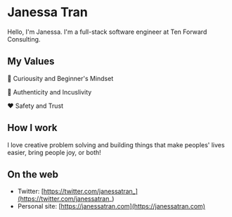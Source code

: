 # Janessa Tran
Hello, I'm Janessa. I'm a full-stack software engineer at Ten Forward Consulting.

## My Values
:seedling: Curiousity and Beginner's Mindset

:sunflower: Authenticity and Incuslivity

:heart: Safety and Trust

## How I work
I love creative problem solving and building things that make peoples' lives easier, bring people joy, or both! 

## On the web
- Twitter: [https://twitter.com/janessatran_](https://twitter.com/janessatran_)
- Personal site: [https://janessatran.com](https://janessatran.com)

